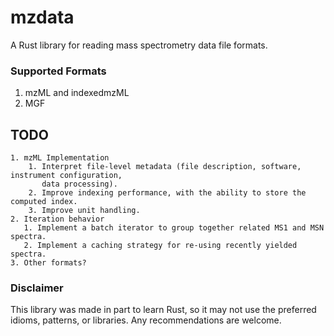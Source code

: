 # mzdata

A Rust library for reading mass spectrometry data file formats.

### Supported Formats
1. mzML and indexedmzML
2. MGF

## TODO
    1. mzML Implementation
        1. Interpret file-level metadata (file description, software, instrument configuration,
           data processing).
        2. Improve indexing performance, with the ability to store the computed index.
        3. Improve unit handling.
    2. Iteration behavior
       1. Implement a batch iterator to group together related MS1 and MSN spectra.
       2. Implement a caching strategy for re-using recently yielded spectra.
    3. Other formats?

### Disclaimer
This library was made in part to learn Rust, so it may not use the preferred idioms,
patterns, or libraries. Any recommendations are welcome.